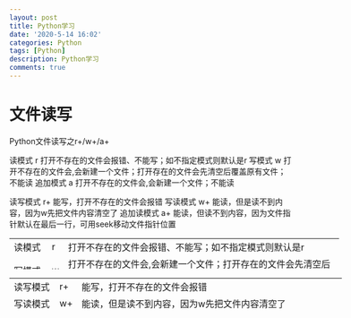 ```yaml
---
layout: post
title: Python学习
date: '2020-5-14 16:02'
categories: Python
tags: [Python]
description: Python学习
comments: true
---
```


# 文件读写

Python文件读写之r+/w+/a+

读模式	r	打开不存在的文件会报错、不能写；如不指定模式则默认是r
写模式	w	打开不存在的文件会,会新建一个文件；打开存在的文件会先清空后覆盖原有文件；不能读
追加模式	a	打开不存在的文件会,会新建一个文件；不能读
 

读写模式	r+ 能写，打开不存在的文件会报错
写读模式	w+	能读，但是读不到内容，因为w先把文件内容清空了
追加读模式	a+	能读，但读不到内容，因为文件指针默认在最后一行，可用seek移动文件指针位置


<table style="height: 55px; width: 589px;" border="0">
<tbody>
<tr>
<td>读模式</td>
<td>r</td>
<td>打开不存在的文件会报错、不能写；如不指定模式则默认是r</td>
</tr>
<tr>
<td>写模式</td>
<td>w</td>
<td>打开不存在的文件会,会新建一个文件；打开存在的文件会先清空后覆盖原有文件；不能读</td>
</tr>
<tr>
<td>追加模式</td>
<td>a</td>
<td>打开不存在的文件会,会新建一个文件；不能读</td>
</tr>
</tbody>
</table>
<table style="height: 55px; width: 594px;" border="0">
<tbody>
<tr>
<td>读写模式</td>
<td>r+</td>
<td>能写，打开不存在的文件会报错</td>
</tr>
<tr>
<td>写读模式</td>
<td>w+</td>
<td>能读，但是读不到内容，因为w先把文件内容清空了</td>
</tr>
<tr>
<td>追加读模式</td>
<td>a+</td>
<td>能读，但读不到内容，因为文件指针默认在最后一行，可用seek移动文件指针位置</td>
</tr>
</tbody>
</table>